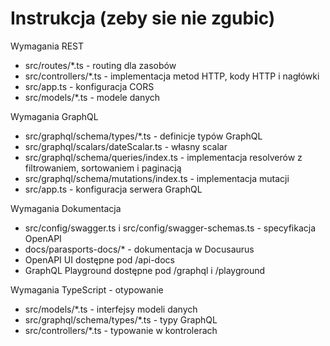# Instrukcja (zeby sie nie zgubic)
Wymagania REST 

- src/routes/*.ts - routing dla zasobów
- src/controllers/*.ts - implementacja metod HTTP, kody HTTP i nagłówki
- src/app.ts - konfiguracja CORS
- src/models/*.ts - modele danych

Wymagania GraphQL

- src/graphql/schema/types/*.ts - definicje typów GraphQL
- src/graphql/scalars/dateScalar.ts - własny scalar
- src/graphql/schema/queries/index.ts - implementacja resolverów z filtrowaniem, sortowaniem i paginacją
- src/graphql/schema/mutations/index.ts - implementacja mutacji
- src/app.ts - konfiguracja serwera GraphQL

Wymagania Dokumentacja 

- src/config/swagger.ts i src/config/swagger-schemas.ts - specyfikacja OpenAPI
- docs/parasports-docs/* - dokumentacja w Docusaurus
- OpenAPI UI dostępne pod /api-docs
- GraphQL Playground dostępne pod /graphql i /playground

Wymagania TypeScript - otypowanie

- src/models/*.ts - interfejsy modeli danych
- src/graphql/schema/types/*.ts - typy GraphQL
- src/controllers/*.ts - typowanie w kontrolerach
